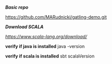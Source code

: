 ***Basic repo***

https://github.com/MARudnicki/gatling-demo.git

***Download SCALA***

*https://www.scala-lang.org/download/*

**verify if java is installed**
java -version

**verify if scala is installed**
sbt scalaVersion
